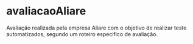 # avaliacaoAliare
Avaliação realizada pela empresa Aliare com o objetivo de realizar teste automatizados, segundo um roteiro especifico de avaliação.
